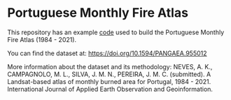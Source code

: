 # Portuguese Monthly Fire Atlas 

This repository has an example [code](monthly-fire-atlas.js) used to build the Portuguese Monthly Fire Atlas (1984 - 2021). 

You can find the dataset at: <https://doi.org/10.1594/PANGAEA.955012>

More information about the dataset and its methodology: NEVES, A. K., CAMPAGNOLO, M. L., SILVA, J. M. N., PEREIRA, J. M. C. (submitted). A Landsat-based atlas of monthly burned area for Portugal, 1984 - 2021. International Journal of Applied Earth Observation and Geoinformation.
